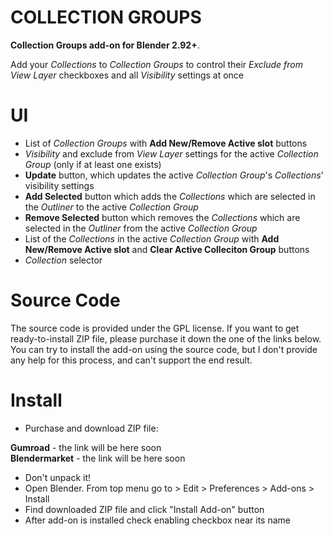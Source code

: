 # COLLECTION GROUPS
__Collection Groups add-on for Blender 2.92+__.

Add your *Collections* to *Collection Groups* to control their *Exclude from View Layer* checkboxes and all *Visibility* settings at once

# UI
- List of *Collection Groups* with __Add New/Remove Active slot__ buttons
- *Visibility* and exclude from *View Layer* settings for the active *Collection Group* (only if at least one exists)
- __Update__ button, which updates the active *Collection Group*'s *Collections*' visibility settings 
- __Add Selected__ button which adds the *Collections* which are selected in the *Outliner* to the active *Collection Group*
- __Remove Selected__ button which removes the *Collections* which are selected in the *Outliner* from the active *Collection Group*
- List of the *Collections* in the active *Collection Group* with __Add New/Remove Active slot__ and __Clear Active Colleciton Group__ buttons
- *Collection* selector

# Source Code
The source code is provided under the GPL license. If you want to get ready-to-install ZIP file, please purchase it down the one of the links below. You can try to install the add-on using the source code, but I don't provide any help for this process, and can't support the end result.

# Install
- Purchase and download ZIP file:

__Gumroad__ - the link will be here soon  
__Blendermarket__ - the link will be here soon
- Don't unpack it!
- Open Blender. From top menu go to > Edit > Preferences > Add-ons > Install
- Find downloaded ZIP file and click "Install Add-on" button
- After add-on is installed check enabling checkbox near its name
